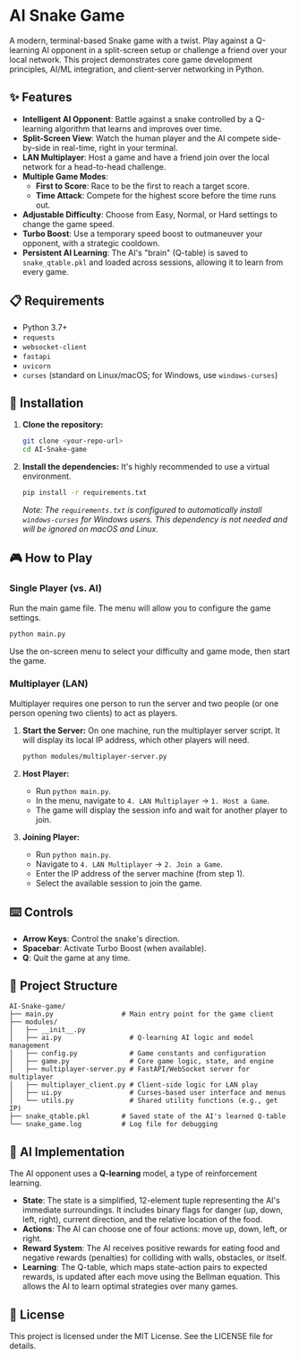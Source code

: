  # AI Snake Game

 A modern, terminal-based Snake game with a twist. Play against a Q-learning AI opponent in a split-screen setup or challenge a friend over your local network. This project demonstrates core game development principles, AI/ML integration, and client-server networking in Python.

 ## ✨ Features

 - **Intelligent AI Opponent**: Battle against a snake controlled by a Q-learning algorithm that learns and improves over time.
 - **Split-Screen View**: Watch the human player and the AI compete side-by-side in real-time, right in your terminal.
 - **LAN Multiplayer**: Host a game and have a friend join over the local network for a head-to-head challenge.
 - **Multiple Game Modes**:
   - **First to Score**: Race to be the first to reach a target score.
   - **Time Attack**: Compete for the highest score before the time runs out.
 - **Adjustable Difficulty**: Choose from Easy, Normal, or Hard settings to change the game speed.
 - **Turbo Boost**: Use a temporary speed boost to outmaneuver your opponent, with a strategic cooldown.
 - **Persistent AI Learning**: The AI's "brain" (Q-table) is saved to `snake_qtable.pkl` and loaded across sessions, allowing it to learn from every game.

 ## 📋 Requirements

 - Python 3.7+
 - `requests`
 - `websocket-client`
 - `fastapi`
 - `uvicorn`
 - `curses` (standard on Linux/macOS; for Windows, use `windows-curses`)

 ## 🚀 Installation

 1.  **Clone the repository:**
     ```bash
     git clone <your-repo-url>
     cd AI-Snake-game
     ```

 2.  **Install the dependencies:**
     It's highly recommended to use a virtual environment.
     ```bash
     pip install -r requirements.txt
     ```
     *Note: The `requirements.txt` is configured to automatically install `windows-curses` for Windows users. This dependency is not needed and will be ignored on macOS and Linux.*

 ## 🎮 How to Play

 ### Single Player (vs. AI)

 Run the main game file. The menu will allow you to configure the game settings.

 ```bash
 python main.py
 ```

 Use the on-screen menu to select your difficulty and game mode, then start the game.

 ### Multiplayer (LAN)

 Multiplayer requires one person to run the server and two people (or one person opening two clients) to act as players.

 1.  **Start the Server:**
     On one machine, run the multiplayer server script. It will display its local IP address, which other players will need.
     ```bash
     python modules/multiplayer-server.py
     ```

 2.  **Host Player:**
     - Run `python main.py`.
     - In the menu, navigate to `4. LAN Multiplayer` -> `1. Host a Game`.
     - The game will display the session info and wait for another player to join.

 3.  **Joining Player:**
     - Run `python main.py`.
     - Navigate to `4. LAN Multiplayer` -> `2. Join a Game`.
     - Enter the IP address of the server machine (from step 1).
     - Select the available session to join the game.

 ## ⌨️ Controls

 - **Arrow Keys**: Control the snake's direction.
 - **Spacebar**: Activate Turbo Boost (when available).
 - **Q**: Quit the game at any time.

 ## 📂 Project Structure

 ```
 AI-Snake-game/
 ├── main.py                 # Main entry point for the game client
 ├── modules/
 │   ├── __init__.py
 │   ├── ai.py                 # Q-learning AI logic and model management
 │   ├── config.py             # Game constants and configuration
 │   ├── game.py               # Core game logic, state, and engine
 │   ├── multiplayer-server.py # FastAPI/WebSocket server for multiplayer
 │   ├── multiplayer_client.py # Client-side logic for LAN play
 │   ├── ui.py                 # Curses-based user interface and menus
 │   └── utils.py              # Shared utility functions (e.g., get IP)
 ├── snake_qtable.pkl        # Saved state of the AI's learned Q-table
 └── snake_game.log          # Log file for debugging
 ```

 ## 🧠 AI Implementation

 The AI opponent uses a **Q-learning** model, a type of reinforcement learning.

 - **State**: The state is a simplified, 12-element tuple representing the AI's immediate surroundings. It includes binary flags for danger (up, down, left, right), current direction, and the relative location of the food.
 - **Actions**: The AI can choose one of four actions: move up, down, left, or right.
 - **Reward System**: The AI receives positive rewards for eating food and negative rewards (penalties) for colliding with walls, obstacles, or itself.
 - **Learning**: The Q-table, which maps state-action pairs to expected rewards, is updated after each move using the Bellman equation. This allows the AI to learn optimal strategies over many games.

 ## 📜 License

 This project is licensed under the MIT License. See the LICENSE file for details.
